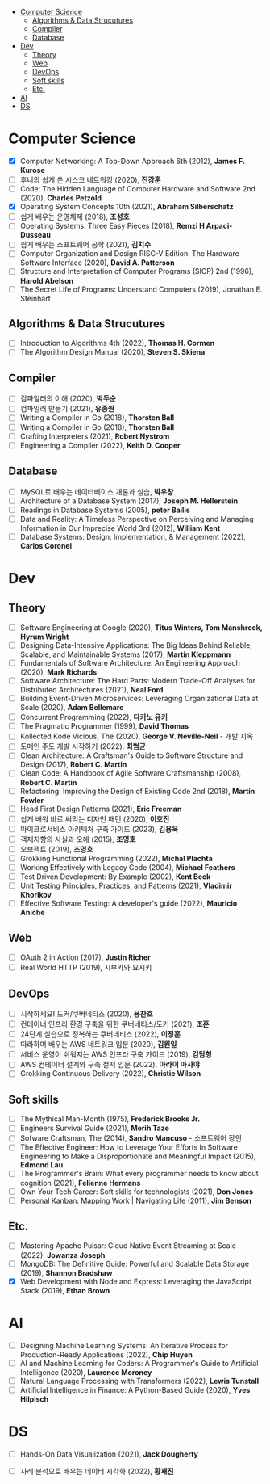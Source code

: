 - [Computer Science](#computer-science)
  - [Algorithms \& Data Strucutures](#algorithms--data-strucutures)
  - [Compiler](#compiler)
  - [Database](#database)
- [Dev](#dev)
  - [Theory](#theory)
  - [Web](#web)
  - [DevOps](#devops)
  - [Soft skills](#soft-skills)
  - [Etc.](#etc)
- [AI](#ai)
- [DS](#ds)


# Computer Science
- [x] Computer Networking: A Top-Down Approach 6th (2012), **James F. Kurose**
- [ ] 후니의 쉽게 쓴 시스코 네트워킹 (2020), **진강훈**
- [ ] Code: The Hidden Language of Computer Hardware and Software 2nd (2020), **Charles Petzold**
- [x] Operating System Concepts 10th (2021), **Abraham Silberschatz**
- [ ] 쉽게 배우는 운영체제 (2018), **조성호**
- [ ] Operating Systems: Three Easy Pieces (2018), **Remzi H Arpaci-Dusseau**
- [ ] 쉽게 배우는 소프트웨어 공학 (2021), **김치수**
- [ ] Computer Organization and Design RISC-V Edition: The Hardware Software Interface (2020), **David A. Patterson**
- [ ] Structure and Interpretation of Computer Programs (SICP) 2nd (1996), **Harold Abelson**
- [ ] The Secret Life of Programs: Understand Computers (2019), Jonathan E. Steinhart

## Algorithms & Data Strucutures
- [ ] Introduction to Algorithms 4th (2022), **Thomas H. Cormen**
- [ ] The Algorithm Design Manual (2020), **Steven S. Skiena**

## Compiler
- [ ] 컴파일러의 이해 (2020), **박두순**
- [ ] 컴파일러 만들기 (2021), **유종원**
- [ ] Writing a Compiler in Go (2018), **Thorsten Ball**
- [ ] Writing a Compiler in Go (2018), **Thorsten Ball**
- [ ] Crafting Interpreters (2021), **Robert Nystrom**
- [ ] Engineering a Compiler (2022), **Keith D. Cooper**

## Database
- [ ] MySQL로 배우는 데이터베이스 개론과 실습, **박우창**
- [ ] Architecture of a Database System (2017), **Joseph M. Hellerstein**
- [ ] Readings in Database Systems (2005), **peter Bailis**
- [ ] Data and Reality: A Timeless Perspective on Perceiving and Managing Information in Our Imprecise World 3rd (2012), **William Kent**
- [ ] Database Systems: Design, Implementation, & Management (2022), **Carlos Coronel**

# Dev
## Theory
- [ ] Software Engineering at Google (2020), **Titus Winters, Tom Manshreck, Hyrum Wright**
- [ ] Designing Data-Intensive Applications: The Big Ideas Behind Reliable, Scalable, and Maintainable Systems (2017), **Martin Kleppmann**
- [ ] Fundamentals of Software Architecture: An Engineering Approach (2020), **Mark Richards**
- [ ] Software Architecture: The Hard Parts: Modern Trade-Off Analyses for Distributed Architectures (2021), **Neal Ford**
- [ ] Building Event-Driven Microservices: Leveraging Organizational Data at Scale (2020), **Adam Bellemare**
- [ ] Concurrent Programming (2022), **다카노 유키**
- [ ] The Pragmatic Programmer (1999), **David Thomas**
- [ ] Kollected Kode Vicious, The (2020), **George V. Neville-Neil** - 개발 지옥
- [ ] 도메인 주도 개발 시작하기 (2022), **최범균**
- [ ] Clean Architecture: A Craftsman's Guide to Software Structure and Design (2017), **Robert C. Martin**
- [ ] Clean Code: A Handbook of Agile Software Craftsmanship (2008), **Robert C. Martin**
- [ ] Refactoring: Improving the Design of Existing Code 2nd (2018), **Martin Fowler**
- [ ] Head First Design Patterns (2021), **Eric Freeman**
- [ ] 쉽게 배워 바로 써먹는 디자인 패턴 (2020), **이호진**
- [ ] 마이크로서비스 아키텍처 구축 가이드 (2023), **김용욱**
- [ ] 객체지향의 사실과 오해 (2015), **조영호**
- [ ] 오브젝트 (2019), **조영호**  
- [ ] Grokking Functional Programming (2022), **Michal Plachta**
- [ ] Working Effectively with Legacy Code (2004), **Michael Feathers**
- [ ] Test Driven Development: By Example (2002), **Kent Beck**
- [ ] Unit Testing Principles, Practices, and Patterns (2021), **Vladimir Khorikov**
- [ ] Effective Software Testing: A developer's guide (2022), **Mauricio Aniche**

## Web
- [ ] OAuth 2 in Action (2017), **Justin Richer**
- [ ] Real World HTTP (2019), 시부카와 요시키

## DevOps
- [ ] 시작하세요! 도커/쿠버네티스 (2020), **용찬호**
- [ ] 컨테이너 인프라 환경 구축을 위한 쿠버네티스/도커 (2021), **조훈**
- [ ] 24단게 실습으로 정복하는 쿠버네티스 (2022), **이정훈**
- [ ] 따라하며 배우는 AWS 네트워크 입분 (2020), **김원일**
- [ ] 서비스 운영이 쉬워지는 AWS 인프라 구축 가이드 (2019), **김담형**
- [ ] AWS 컨테이너 설계와 구축 철저 입문 (2022), **아라이 마사야**
- [ ] Grokking Continuous Delivery (2022), **Christie Wilson**

## Soft skills
- [ ] The Mythical Man-Month (1975), **Frederick Brooks Jr.**
- [ ] Engineers Survival Guide (2021), **Merih Taze**
- [ ] Sofware Craftsman, The (2014), **Sandro Mancuso** - 소프트웨어 장인
- [ ] The Effective Engineer: How to Leverage Your Efforts In Software Engineering to Make a Disproportionate and Meaningful Impact (2015), **Edmond Lau**
- [ ] The Programmer's Brain: What every programmer needs to know about cognition (2021), **Felienne Hermans**
- [ ] Own Your Tech Career: Soft skills for technologists (2021), **Don Jones**
- [ ] Personal Kanban: Mapping Work | Navigating Life (2011), **Jim Benson**

## Etc.
- [ ] Mastering Apache Pulsar: Cloud Native Event Streaming at Scale (2022), **Jowanza Joseph**
- [ ] MongoDB: The Definitive Guide: Powerful and Scalable Data Storage (2019), **Shannon Bradshaw**
- [x] Web Development with Node and Express: Leveraging the JavaScript Stack (2019), **Ethan Brown**

# AI
- [ ] Designing Machine Learning Systems: An Iterative Process for Production-Ready Applications (2022), **Chip Huyen**
- [ ] AI and Machine Learning for Coders: A Programmer's Guide to Artificial Intelligence (2020), **Laurence Moroney**
- [ ] Natural Language Processing with Transformers (2022), **Lewis Tunstall**
- [ ] Artificial Intelligence in Finance: A Python-Based Guide (2020), **Yves Hilpisch**

# DS
- [ ] Hands-On Data Visualization (2021), **Jack Dougherty**
- [ ] 사례 분석으로 배우는 데이터 시각화 (2022), **황재진**

